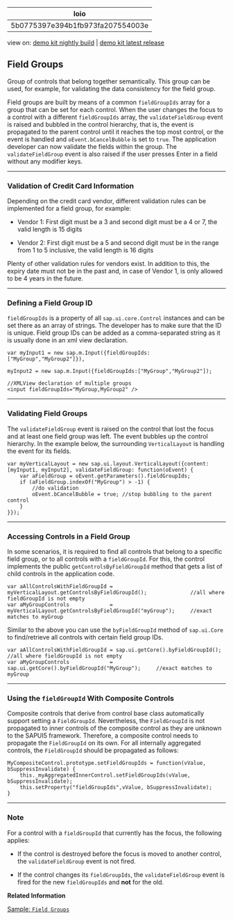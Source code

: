 <!-- loio5b0775397e394b1fb973fa207554003e -->

| loio |
| -----|
| 5b0775397e394b1fb973fa207554003e |

<div id="loio">

view on: [demo kit nightly build](https://openui5nightly.hana.ondemand.com/topic/5b0775397e394b1fb973fa207554003e) | [demo kit latest release](https://sdk.openui5.org/topic/5b0775397e394b1fb973fa207554003e)</div>

## Field Groups

Group of controls that belong together semantically. This group can be used, for example, for validating the data consistency for the field group.

Field groups are built by means of a common `fieldGroupIds` array for a group that can be set for each control. When the user changes the focus to a control with a different `fieldGroupIds` array, the `validateFieldGroup` event is raised and bubbled in the control hierarchy, that is, the event is propagated to the parent control until it reaches the top most control, or the event is handled and `oEvent.bCancelBubble` is set to `true`. The application developer can now validate the fields within the group. The `validateFieldGroup` event is also raised if the user presses Enter in a field without any modifier keys.

***

### Validation of Credit Card Information

Depending on the credit card vendor, different validation rules can be implemented for a field group, for example:

-   Vendor 1: First digit must be a 3 and second digit must be a 4 or 7, the valid length is 15 digits

-   Vendor 2: First digit must be a 5 and second digit must be in the range from 1 to 5 inclusive, the valid length is 16 digits


Plenty of other validation rules for vendors exist. In addition to this, the expiry date must not be in the past and, in case of Vendor 1, is only allowed to be 4 years in the future.

***

### Defining a Field Group ID

`fieldGroupIds` is a property of all `sap.ui.core.Control` instances and can be set there as an array of strings. The developer has to make sure that the ID is unique. Field group IDs can be added as a comma-separated string as it is usually done in an xml view declaration.

```
var myInput1 = new sap.m.Input({fieldGroupIds:["MyGroup","MyGroup2"]}),

myInput2 = new sap.m.Input({fieldGroupIds:["MyGroup","MyGroup2"]);
```

```
//XMLView declaration of multiple groups
<input fieldGroupIds="MyGroup,MyGroup2" /> 
```

***

### Validating Field Groups

The `validateFieldGroup` event is raised on the control that lost the focus and at least one field group was left. The event bubbles up the control hierarchy. In the example below, the surrounding `VerticalLayout` is handling the event for its fields.

```
var myVerticalLayout = new sap.ui.layout.VerticalLayout({content:[myInput1, myInput2], validateFieldGroup: function(oEvent) {
    var aFieldGroup = oEvent.getParameters().fieldGroupIds;
    if (aFieldGroup.indexOf("MyGroup") > -1) {
        //do validation
        oEvent.bCancelBubble = true; //stop bubbling to the parent control
    }
}});
```

***

### Accessing Controls in a Field Group

In some scenarios, it is required to find all controls that belong to a specific field group, or to all controls with a `fieldGroupId`. For this, the control implements the public `getControlsByFieldGroupId` method that gets a list of child controls in the application code.

```
var aAllControlsWithFieldGroupId = myVerticalLayout.getControlsByFieldGroupId();              //all where fieldGroupId is not empty 
var aMyGroupControls             = myVerticalLayout.getControlsByFieldGroupId("myGroup");     //exact matches to myGroup
```

Similar to the above you can use the `byFieldGroupId` method of `sap.ui.Core` to find/retrieve all controls with certain field group IDs.

```
var aAllControlsWithFieldGroupId = sap.ui.getCore().byFieldGroupId();              //all where fieldGroupId is not empty 
var aMyGroupControls             = sap.ui.getCore().byFieldGroupId("MyGroup");     //exact matches to myGroup 

```

***

### Using the `fieldGroupId` With Composite Controls

Composite controls that derive from control base class automatically support setting a `FieldGroupId`. Nevertheless, the `FieldGroupId` is not propagated to inner controls of the composite control as they are unknown to the SAPUI5 framework. Therefore, a composite control needs to propagate the `FieldGroupId` on its own. For all internally aggregated controls, the `FieldGroupId` should be propagated as follows:

```
MyCompositeControl.prototype.setFieldGroupIds = function(vValue, bSuppressInvalidate) {
    this._myAggregatedInnerControl.setFieldGroupIds(vValue, bSuppressInvalidate);
    this.setProperty("fieldGroupIds",vValue, bSuppressInvalidate);
} 
```

***

### Note

For a control with a `fieldGroupId` that currently has the focus, the following applies:

-   If the control is destroyed before the focus is moved to another control, the `validateFieldGroup` event is not fired.

-   If the control changes its `fieldGroupIds`, the `validateFieldGroup` event is fired for the new `fieldGroupIds` and **not** for the old.


**Related Information**  


[Sample: `Field Groups`](https://sdk.openui5.org/explored.html#/sample/sap.ui.core.sample.FieldGroup/preview)

